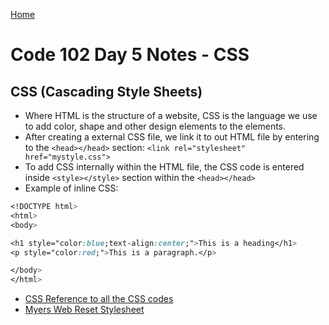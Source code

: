 [Home](/README.md)


# Code 102 Day 5 Notes - CSS

## CSS (Cascading Style Sheets)

- Where HTML is the structure of a website, CSS is the language we use to add color, shape and other design elements to the elements.
- After creating a external CSS file, we link it to out HTML file by entering to the `<head></head>` section: `<link rel="stylesheet" href="mystyle.css">`
- To add CSS internally within the HTML file, the CSS code is entered inside `<style></style>` section within the `<head></head>`
- Example of inline CSS:

``` css
<!DOCTYPE html>
<html>
<body>

<h1 style="color:blue;text-align:center;">This is a heading</h1>
<p style="color:red;">This is a paragraph.</p>

</body>
</html>
```
* [CSS Reference to all the CSS codes](https://developer.mozilla.org/en-US/docs/Web/CSS/Reference)
* [Myers Web Reset Stylesheet](https://meyerweb.com/eric/tools/css/reset/)


  



